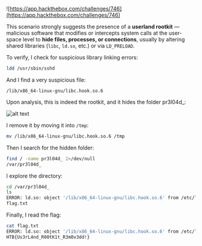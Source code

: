 ![https://app.hackthebox.com/challenges/746](https://app.hackthebox.com/challenges/746)

This scenario strongly suggests the presence of a **userland rootkit** — malicious software that modifies or intercepts system calls at the user-space level to **hide files, processes, or connections**, usually by altering shared libraries (`libc`, `ld.so`, etc.) or via `LD_PRELOAD`.

To verify, I check for suspicious library linking errors:

```bash
ldd /usr/sbin/sshd
```

And I find a very suspicious file:

```
/lib/x86_64-linux-gnu/libc.hook.so.6
```

Upon analysis, this is indeed the rootkit, and it hides the folder pr3l04d_:

![alt text](note/ctf/HTB/Forensic/HTB_sus_threat.png)

I remove it by moving it into `/tmp`:

```bash
mv /lib/x86_64-linux-gnu/libc.hook.so.6 /tmp
```

Then I search for the hidden folder:

```bash
find / -name pr3l04d_ 2>/dev/null
/var/pr3l04d_
```

I explore the directory:

```bash
cd /var/pr3l04d_
ls
ERROR: ld.so: object '/lib/x86_64-linux-gnu/libc.hook.so.6' from /etc/ld.so.preload cannot be preloaded (cannot open shared object file): ignored.
flag.txt
```

Finally, I read the flag:

```bash
cat flag.txt
ERROR: ld.so: object '/lib/x86_64-linux-gnu/libc.hook.so.6' from /etc/ld.so.preload cannot be preloaded (cannot open shared object file): ignored.
HTB{Us3rL4nd_R00tK1t_R3m0v3dd!}
```